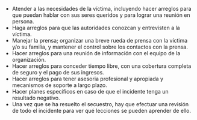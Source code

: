 [Title]: # (Las secuelas)
[Order]: # (17)

*   Atender a las necesidades de la víctima, incluyendo hacer arreglos para que puedan hablar con sus seres queridos y para lograr una reunión en persona.
*   Haga arreglos para que las autoridades conozcan y entrevisten a la víctima.
*   Manejar la prensa; organizar una breve rueda de prensa con la víctima y/o su familia, y mantener el control sobre los contactos con la prensa.
*   Hacer arreglos para una reunión de información con el equipo de la organización.
*   Hacer arreglos para conceder tiempo libre, con una cobertura completa de seguro y el pago de sus ingresos.
*   Hacer arreglos para tener asesoria profesional y apropiada y mecanismos de soporte a largo plazo.
*   Hacer planes específicos en caso de que el incidente tenga un resultado negativo.
*   Una vez que se ha resuelto el secuestro, hay que efectuar una revisión de todo el incidente para ver qué lecciones se pueden aprender de ello.